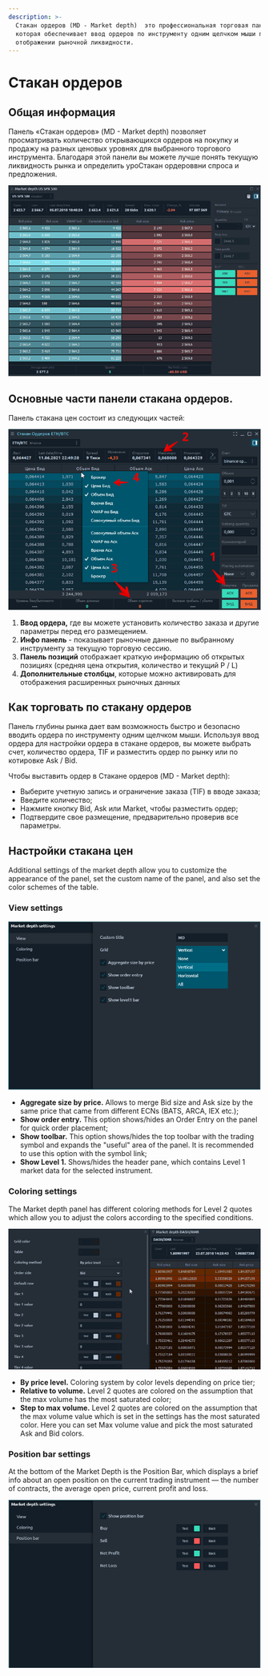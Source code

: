 ```yaml
---
description: >-
  Стакан ордеров (MD - Market depth)  это профессиональная торговая панель,
  которая обеспечивает ввод ордеров по инструменту одним щелчком мыши при
  отображении рыночной ликвидности.
---
```


# Стакан ордеров

## Общая информация

Панель «Стакан ордеров» \(MD - Market depth\) позволяет просматривать количество открывающихся ордеров на покупку и продажу на разных ценовых уровнях для выбранного торгового инструмента. Благодаря этой панели вы можете лучше понять текущую ликвидность рынка и определить уроСтакан ордероввни спроса и предложения.

![&#x41E;&#x431;&#x449;&#x438;&#x439; &#x432;&#x438;&#x434; &#x441;&#x442;&#x430;&#x43A;&#x430;&#x43D;&#x430; &#x446;&#x435;&#x43D;](../.gitbook/assets/market-depth-in-action.gif)

## Основные части панели стакана ордеров.

Панель стакана цен состоит из следующих частей:

![](../.gitbook/assets/stakan-orderov.png)

1. **Ввод ордера,** где вы можете установить количество заказа и другие параметры перед его размещением.
2. **Инфо панель** - показывает рыночные данные по выбранному инструменту за текущую торговую сессию.
3. **Панель позиций** отображает краткую информацию об открытых позициях \(средняя цена открытия, количество и текущий P / L\)
4. **Дополнительные столбцы**, которые можно активировать для отображения расширенных рыночных данных

## Как торговать по стакану ордеров

Панель глубины рынка дает вам возможность быстро и безопасно вводить ордера по инструменту одним щелчком мыши. Используя ввод ордера для настройки ордера в стакане ордеров, вы можете выбрать счет, количество ордера, TIF и разместить ордер по рынку или по котировке Ask / Bid.

Чтобы выставить ордер в Стакане ордеров \(MD - Market depth\):

* Выберите учетную запись и ограничение заказа \(TIF\) в вводе заказа;
* Введите количество;
* Нажмите кнопку Bid, Ask или Market, чтобы разместить ордер;
* Подтвердите свое размещение, предварительно проверив все параметры.

## Настройки стакана цен

Additional settings of the market depth allow you to customize the appearance of the panel, set the custom name of the panel, and also set the color schemes of the table.

### View settings

![View settings in market depth panel](../.gitbook/assets/view-settings-in-md.png)

* **Aggregate size by price.** Allows to merge Bid size and Ask size by the same price that came from different ECNs \(BATS, ARCA, IEX etc.\);
* **Show order entry.** This option shows/hides an Order Entry on the panel for quick order placement;
* **Show toolbar.** This option shows/hides the top toolbar with the trading symbol and expands the "useful" area of the panel. It is recommended to use this option with the symbol link;
* **Show Level 1.** Shows/hides the header pane, which contains Level 1 market data for the selected instrument.

### Coloring settings

The Market depth panel has different coloring methods for Level 2 quotes which allow you to adjust the colors according to the specified conditions.

![Coloring methods in market depth](../.gitbook/assets/coloring-methods-md.gif)

* **By price level.** Coloring system by color levels depending on price tier;
* **Relative to volume.** Level 2 quotes are colored on the assumption that the max volume has the most saturated color;
* **Step to max volume.** Level 2 quotes are colored on the assumption that the max volume value which is set in the settings has the most saturated color. Here you can set Max volume value and pick the most saturated Ask and Bid colors.

### Position bar settings

At the bottom of the Market Depth is the Position Bar, which displays a brief info about an open position on the current trading instrument — the number of contracts, the average open price, current profit and loss.

![Position bar settings in market depth panel](../.gitbook/assets/position-bar-settings.png)


